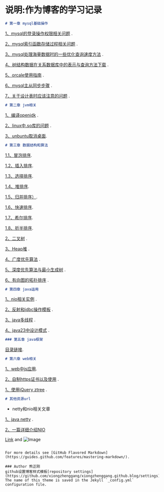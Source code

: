 # 说明:作为博客的学习记录
```markdown
# 第一章 mysql基础操作
```
[1、mysql的登录操作权限相关问题](https://github.com/xiongzhenggang/xiongzhenggang.github.io/blob/master/数据库相关/mysql登录编码权限赋予.md) . 

[2、mysql索引函数存储过程相关问题](https://github.com/xiongzhenggang/xiongzhenggang.github.io/blob/master/数据库相关/mysql索引函数存储过程.md) .

[3、mysql处理海量数据时的一些优化查询速度方法](https://github.com/xiongzhenggang/xiongzhenggang.github.io/blob/master/数据库相关/mysql处理海量数据时的一些优化查询速度方法.md) .

[4、树结构数据在关系数据库中的表示与查询方法下载](https://github.com/xiongzhenggang/xiongzhenggang.github.io/blob/master/数据库相关/树结构数据在关系数据库中的表示与查询方法.pdf) .

[5、orcale使用指南](https://github.com/xiongzhenggang/xiongzhenggang.github.io/blob/master/数据库相关/orcal用户相关的操作.md) .

[6、mysql主从同步步骤](https://github.com/xiongzhenggang/xiongzhenggang.github.io/blob/master/数据库相关/mysql主从同步.md) .

[7、关于设计表时应该注意的问题](https://github.com/xiongzhenggang/xiongzhenggang.github.io/blob/master/数据库相关/关于设计表时应该注意的问题.md) .


```markdown
# 第二章 jvm相关
```
[1、编译openjdk](https://github.com/xiongzhenggang/xiongzhenggang.github.io/blob/master/jvm相关/编译openjdk.md) . 

[2、linux中.so库的问题](https://github.com/xiongzhenggang/xiongzhenggang.github.io/blob/master/jvm相关/linux中so库的问题.md) . 

[3、unbuntu取消桌面](https://github.com/xiongzhenggang/xiongzhenggang.github.io/blob/master/jvm相关/unbuntu操作记录.md). 

```markdown
# 第三章 数据结构和算法
```
[1.1、冒泡排序](https://github.com/xiongzhenggang/xiongzhenggang.github.io/blob/master/数据结构/部分排序/BubbleSort.md).

[1.2、插入排序](https://github.com/xiongzhenggang/xiongzhenggang.github.io/blob/master/数据结构/部分排序/InsertSort.md).

[1.3、选择排序](https://github.com/xiongzhenggang/xiongzhenggang.github.io/blob/master/数据结构/部分排序/SelectSort.md).

[1.4、堆排序](https://github.com/xiongzhenggang/xiongzhenggang.github.io/blob/master/数据结构/部分排序/HeapSort.md).

[1.5、归并排序）](https://github.com/xiongzhenggang/xiongzhenggang.github.io/blob/master/数据结构/部分排序/Merge.md).

[1.6、快速排序](https://github.com/xiongzhenggang/xiongzhenggang.github.io/blob/master/数据结构/部分排序/QuickSort.md).

[1.7、希尔排序](https://github.com/xiongzhenggang/xiongzhenggang.github.io/blob/master/数据结构/部分排序/ShellSort.md).

[1.8、折半排序](https://github.com/xiongzhenggang/xiongzhenggang.github.io/blob/master/数据结构/部分排序/BinaryInsertSort.md).

[2、二叉树](https://github.com/xiongzhenggang/xiongzhenggang.github.io/blob/master/数据结构/树/TreeApp.md) .

[3、Heap堆](https://github.com/xiongzhenggang/xiongzhenggang.github.io/blob/master/数据结构/Heap堆.md) .

[4、广度优先算法](https://github.com/xiongzhenggang/xiongzhenggang.github.io/blob/master/数据结构/广度优先算法.md) .

[5、深度优先算法与最小生成树](https://github.com/xiongzhenggang/xiongzhenggang.github.io/blob/master/数据结构/深度优先算法与最小生成树.md) .

[6、有向图的拓扑排序](https://github.com/xiongzhenggang/xiongzhenggang.github.io/blob/master/数据结构/有向图的拓扑排序.md) .


```markdown
# 第四章 java运用
```
[1、nio相关实例](https://github.com/xiongzhenggang/xiongzhenggang.github.io/blob/master/java运用/nio例子) .

[2、反射和jdbc操作模板](https://github.com/xiongzhenggang/xiongzhenggang.github.io/blob/master/java运用/反射) .

[3、java多线程](https://github.com/xiongzhenggang/xiongzhenggang.github.io/blob/master/java运用/多线程) .

[4、java23中设计模式](https://github.com/xiongzhenggang/xiongzhenggang.github.io/blob/master/java23种设计模式/design.md) .

```markdown
### 第五章 java框架
```

[目录链接](https://github.com/xiongzhenggang/xiongzhenggang.github.io/blob/master/java框架/READE.md).


```markdown
# 第六章 web相关
```
[1、web中js应用](https://github.com/xiongzhenggang/xiongzhenggang.github.io/blob/master/web相关/js部分.md). 

[2、自制https证书以及使用](https://github.com/xiongzhenggang/xiongzhenggang.github.io/blob/master/web相关/myselfhttps.md) .

[1、使用jQuery ztree](https://github.com/xiongzhenggang/xiongzhenggang.github.io/blob/master/web相关/使用ztee后台数据展示.md) .

```markdown
# 其他资源url
```
- netty和nio相关文章

[1、java netty](https://waylau.com/essential-netty-in-action/) .   

[2、一篇详细介绍NIO](http://www.iteye.com/magazines/132-Java-NIO)


[Link](url) and ![Image](src)
```

For more details see [GitHub Flavored Markdown](https://guides.github.com/features/mastering-markdown/).

### Author 熊正刚
github设置博客样式模板[repository settings](https://github.com/xiongzhenggang/xiongzhenggang.github.blog/settings). The name of this theme is saved in the Jekyll `_config.yml` configuration file.

